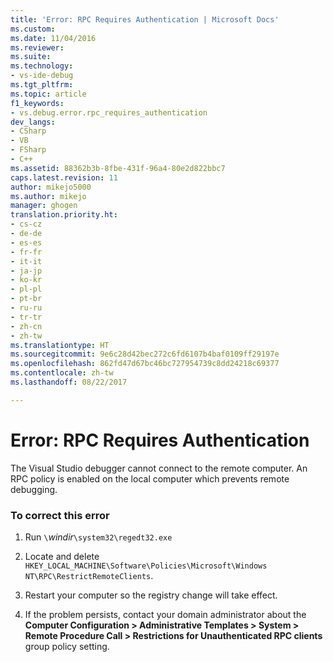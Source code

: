 ```yaml
---
title: 'Error: RPC Requires Authentication | Microsoft Docs'
ms.custom: 
ms.date: 11/04/2016
ms.reviewer: 
ms.suite: 
ms.technology:
- vs-ide-debug
ms.tgt_pltfrm: 
ms.topic: article
f1_keywords:
- vs.debug.error.rpc_requires_authentication
dev_langs:
- CSharp
- VB
- FSharp
- C++
ms.assetid: 88362b3b-8fbe-431f-96a4-80e2d822bbc7
caps.latest.revision: 11
author: mikejo5000
ms.author: mikejo
manager: ghogen
translation.priority.ht:
- cs-cz
- de-de
- es-es
- fr-fr
- it-it
- ja-jp
- ko-kr
- pl-pl
- pt-br
- ru-ru
- tr-tr
- zh-cn
- zh-tw
ms.translationtype: HT
ms.sourcegitcommit: 9e6c28d42bec272c6fd6107b4baf0109ff29197e
ms.openlocfilehash: 862fd47d67bc46bc727954739c8dd24218c69377
ms.contentlocale: zh-tw
ms.lasthandoff: 08/22/2017

---
```

# <a name="error-rpc-requires-authentication"></a>Error: RPC Requires Authentication
The Visual Studio debugger cannot connect to the remote computer. An RPC policy is enabled on the local computer which prevents remote debugging.  
  
### <a name="to-correct-this-error"></a>To correct this error  
  
1.  Run `\`*windir*`\system32\regedt32.exe`  
  
2.  Locate and delete `HKEY_LOCAL_MACHINE\Software\Policies\Microsoft\Windows NT\RPC\RestrictRemoteClients`.  
  
3.  Restart your computer so the registry change will take effect.  
  
4.  If the problem persists, contact your domain administrator about the **Computer Configuration > Administrative Templates > System > Remote Procedure Call > Restrictions for Unauthenticated RPC clients** group policy setting.
